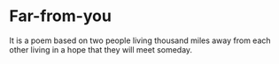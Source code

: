 # Far-from-you
It is a poem based on two people living thousand miles away from each other living in a hope that they will meet someday.
